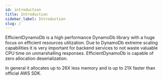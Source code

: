 ```yaml
---
id: introduction
title: Introduction
sidebar_label: Introduction
slug: /
---
```


EfficientDynamoDb is a high performance DynamoDb library with a huge focus on efficient resources utilization. Due to DynamoDb extreme scaling capabilities it is very important for backend services to not waste valuable CPU time on unmarshalling responses. EfficientDynamoDb is capable of zero allocation deserialization. 

In general it allocates up to 26X less memory and is up to 21X faster than official AWS SDK.